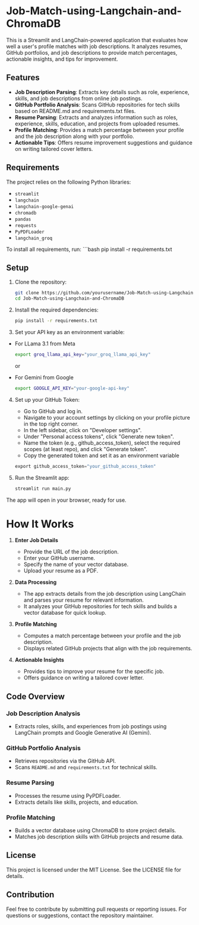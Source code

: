 # Job-Match-using-Langchain-and-ChromaDB

This is a Streamlit and LangChain-powered application that evaluates how well a user's profile matches with job descriptions. It analyzes resumes, GitHub portfolios, and job descriptions to provide match percentages, actionable insights, and tips for improvement.

## Features

- **Job Description Parsing**: Extracts key details such as role, experience, skills, and job descriptions from online job postings.
- **GitHub Portfolio Analysis**: Scans GitHub repositories for tech skills based on README.md and requirements.txt files.
- **Resume Parsing**: Extracts and analyzes information such as roles, experience, skills, education, and projects from uploaded resumes.
- **Profile Matching**: Provides a match percentage between your profile and the job description along with your portfolio.
- **Actionable Tips**: Offers resume improvement suggestions and guidance on writing tailored cover letters.

## Requirements

The project relies on the following Python libraries:

- `streamlit`
- `langchain`
- `langchain-google-genai`
- `chromadb`
- `pandas`
- `requests`
- `PyPDFLoader`
- `langchain_groq`

To install all requirements, run:
      ```bash
pip install -r requirements.txt

## Setup

1. Clone the repository:
    ```bash
    git clone https://github.com/yourusername/Job-Match-using-Langchain-and-ChromaDB.git
    cd Job-Match-using-Langchain-and-ChromaDB
    ```

2. Install the required dependencies:
    ```bash
    pip install -r requirements.txt
    ```

3. Set your API key as an environment variable:
  - For LLama 3.1 from Meta

    ```bash
    export groq_llama_api_key="your_groq_llama_api_key" 
    ```
    or 

  - For Gemini from Google

    ```bash
    export GOOGLE_API_KEY="your-google-api-key"
    ```


4. Set up your GitHub Token:
    - Go to GitHub and log in.
    - Navigate to your account settings by clicking on your profile picture in the top right corner.
    - In the left sidebar, click on "Developer settings".
    - Under "Personal access tokens", click "Generate new token".
    - Name the token (e.g., github_access_token), select the required   scopes (at least repo), and click "Generate token".
    - Copy the generated token and set it as an environment variable

    ```python
    export github_access_token="your_github_access_token"

    ```

5. Run the Streamlit app:
    ```bash
    streamlit run main.py
    ```
The app will open in your browser, ready for use.


# How It Works
1. **Enter Job Details**
   - Provide the URL of the job description.
   - Enter your GitHub username.
   - Specify the name of your vector database.
   - Upload your resume as a PDF.

2. **Data Processing**
   - The app extracts details from the job description using LangChain and parses your resume for relevant information.
   - It analyzes your GitHub repositories for tech skills and builds a vector database for quick lookup.

3. **Profile Matching**
   - Computes a match percentage between your profile and the job description.
   - Displays related GitHub projects that align with the job requirements.

4. **Actionable Insights**
   - Provides tips to improve your resume for the specific job.
   - Offers guidance on writing a tailored cover letter.

## Code Overview
### Job Description Analysis
- Extracts roles, skills, and experiences from job postings using LangChain prompts and Google Generative AI (Gemini).

### GitHub Portfolio Analysis
- Retrieves repositories via the GitHub API.
- Scans `README.md` and `requirements.txt` for technical skills.

### Resume Parsing
- Processes the resume using PyPDFLoader.
- Extracts details like skills, projects, and education.

### Profile Matching
- Builds a vector database using ChromaDB to store project details.
- Matches job description skills with GitHub projects and resume data.

## License
This project is licensed under the MIT License. See the LICENSE file for details.

## Contribution
Feel free to contribute by submitting pull requests or reporting issues. For questions or suggestions, contact the repository maintainer.

